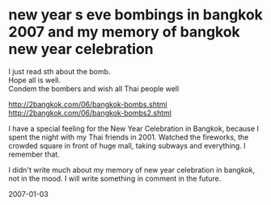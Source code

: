 # new year s eve bombings in bangkok 2007 and my memory of bangkok new year celebration

I just read sth about the bomb.<br />
Hope all is well.<br />
Condem the bombers and wish all Thai people well


http://2bangkok.com/06/bangkok-bombs.shtml<br />
http://2bangkok.com/06/bangkok-bombs2.shtml


I have a special feeling for the New Year Celebration in Bangkok, because I spent the night with my Thai friends in 2001. Watched the fireworks, the crowded square in front of huge mall, taking subways and everything. I remember that.


I didn't write much about my memory of new year celebration in bangkok, not in the mood. I will write something in comment in the future.




2007-01-03